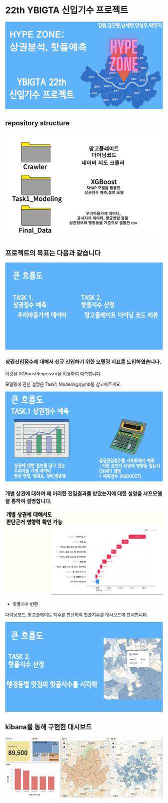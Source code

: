 # 22th YBIGTA 신입기수 프로젝트 


![](src/main.png)


## repository structure 

![](src/structure.png)

 

## 프로젝트의 목표는 다음과 같습니다

![](src/task.png)


### 상권진입점수에 대해서 신규 진입하기 위한 모델링 지표를 도입하였습니다. 

이것을 XGBoostRegressor을 이용하여 예측합니다. 

모델링에 관한 설명은 Task1_Modeling.ipynb를 참고해주세요.

![](src/task1.png)

### 개별 상권에 대하여 왜 이러한 진입결과를 받았는지에 대한 설명을 샤프모델을 통하여 설명합니다.

![](src/XAI.png)


- 핫플지수 반환

다이닝코드, 망고플레이트 지수를 합산하여 핫플지수를 대시보드에 표시합니다.

![](src/task2.png)


## kibana를 통해 구현한 대시보드 

![](src/final_dashboard.png)